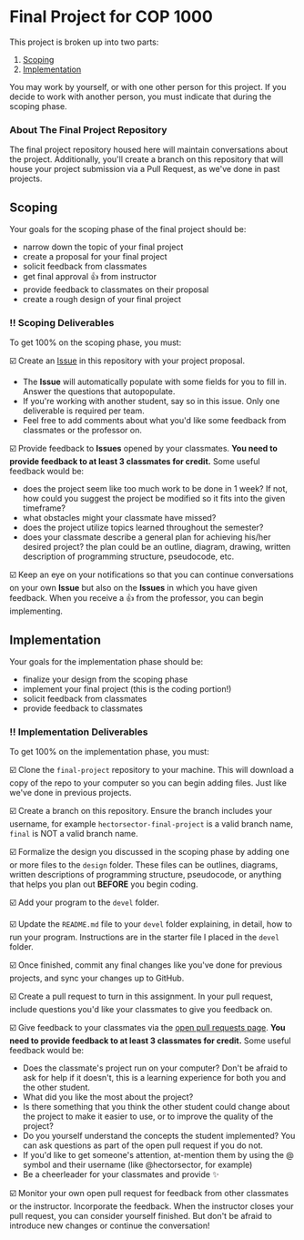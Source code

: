 # Final Project for COP 1000

This project is broken up into two parts:

1. [Scoping](#scoping)
2. [Implementation](#implementation)

You may work by yourself, or with one other person for this project. If you decide to work with another person, you must indicate that during the scoping phase.

### About The Final Project Repository

The final project repository housed here will maintain conversations about the project. Additionally, you'll create a branch on this repository that will house your project submission via a Pull Request, as we've done in past projects.

## Scoping

Your goals for the scoping phase of the final project should be:

- narrow down the topic of your final project
- create a proposal for your final project
- solicit feedback from classmates
- get final approval 👍 from instructor
- provide feedback to classmates on their proposal
- create a rough design of your final project

### :bangbang: Scoping Deliverables

To get 100% on the scoping phase, you must:

:ballot_box_with_check: Create an [Issue](https://github.com/cop1000/final-project/issues/new) in this repository with your project proposal.
  * The **Issue** will automatically populate with some fields for you to fill in. Answer the questions that autopopulate.
  * If you're working with another student, say so in this issue. Only one deliverable is required per team. 
  * Feel free to add comments about what you'd like some feedback from classmates or the professor on.

:ballot_box_with_check: Provide feedback to **Issues** opened by your classmates. **You need to provide feedback to at least 3 classmates for credit.** Some useful feedback would be:
  * does the project seem like too much work to be done in 1 week? If not, how could you suggest the project be modified so it fits into the given timeframe?
  * what obstacles might your classmate have missed?
  * does the project utilize topics learned throughout the semester?
  * does your classmate describe a general plan for achieving his/her desired project? the plan could be an outline, diagram, drawing, written description of programming structure, pseudocode, etc.

:ballot_box_with_check: Keep an eye on your notifications so that you can continue conversations on your own **Issue** but also on the **Issues** in which you have given feedback. When you receive a :+1: from the professor, you can begin implementing.

## Implementation

Your goals for the implementation phase should be:

- finalize your design from the scoping phase
- implement your final project (this is the coding portion!)
- solicit feedback from classmates
- provide feedback to classmates

### :bangbang: Implementation Deliverables

To get 100% on the implementation phase, you must:

:ballot_box_with_check: Clone the `final-project` repository to your machine. This will download a copy of the repo to your computer so you can begin adding files. Just like we've done in previous projects.

:ballot_box_with_check: Create a branch on this repository. Ensure the branch includes your username, for example `hectorsector-final-project` is a valid branch name, `final` is NOT a valid branch name.

:ballot_box_with_check: Formalize the design you discussed in the scoping phase by adding one or more files to the `design` folder. These files can be outlines, diagrams, written descriptions of programming structure, pseudocode, or anything that helps you plan out **BEFORE** you begin coding.

:ballot_box_with_check: Add your program to the `devel` folder.

:ballot_box_with_check: Update the `README.md` file to your `devel` folder explaining, in detail, how to run your program. Instructions are in the starter file I placed in the `devel` folder.

:ballot_box_with_check: Once finished, commit any final changes like you've done for previous projects, and sync your changes up to GitHub.

:ballot_box_with_check: Create a pull request to turn in this assignment. In your pull request, include questions you'd like your classmates to give you feedback on.

:ballot_box_with_check: Give feedback to your classmates via the [open pull requests page](https://github.com/cop1000/final-project/pulls). **You need to provide feedback to at least 3 classmates for credit.** Some useful feedback would be:
  * Does the classmate's project run on your computer? Don't be afraid to ask for help if it doesn't, this is a learning experience for both you and the other student.
  * What did you like the most about the project?
  * Is there something that you think the other student could change about the project to make it easier to use, or to improve the quality of the project?
  * Do you yourself understand the concepts the student implemented? You can ask questions as part of the open pull request if you do not.
  * If you'd like to get someone's attention, at-mention them by using the @ symbol and their username (like @hectorsector, for example)
  * Be a cheerleader for your classmates and provide :sparkles:

:ballot_box_with_check: Monitor your own open pull request for feedback from other classmates or the instructor. Incorporate the feedback. When the instructor closes your pull request, you can consider yourself finished. But don't be afraid to introduce new changes or continue the conversation!
